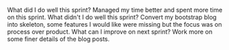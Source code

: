 What did I do well this sprint?
Managed my time better and spent more time on this sprint.
What didn't I do well this sprint?
Convert my bootstrap blog into skeleton, some features I would like were missing but the focus was on process over product.
What can I improve on next sprint?
Work more on some finer details of the blog posts.